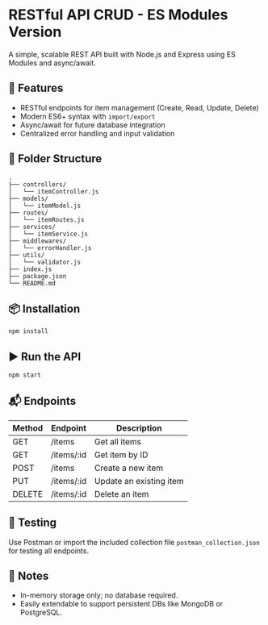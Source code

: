 # RESTful API CRUD - ES Modules Version

A simple, scalable REST API built with Node.js and Express using ES Modules and async/await.

## 🚀 Features
- RESTful endpoints for item management (Create, Read, Update, Delete)
- Modern ES6+ syntax with `import/export`
- Async/await for future database integration
- Centralized error handling and input validation

## 🧱 Folder Structure

```
.
├── controllers/
│   └── itemController.js
├── models/
│   └── itemModel.js
├── routes/
│   └── itemRoutes.js
├── services/
│   └── itemService.js
├── middlewares/
│   └── errorHandler.js
├── utils/
│   └── validator.js
├── index.js
├── package.json
└── README.md
```

## 📦 Installation

```bash
npm install
```

## ▶️ Run the API

```bash
npm start
```

## 📬 Endpoints

| Method | Endpoint      | Description             |
|--------|---------------|-------------------------|
| GET    | /items        | Get all items           |
| GET    | /items/:id    | Get item by ID          |
| POST   | /items        | Create a new item       |
| PUT    | /items/:id    | Update an existing item |
| DELETE | /items/:id    | Delete an item          |

## 🧪 Testing

Use Postman or import the included collection file `postman_collection.json` for testing all endpoints.

## 🔐 Notes

- In-memory storage only; no database required.
- Easily extendable to support persistent DBs like MongoDB or PostgreSQL.
